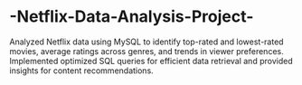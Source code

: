 # -Netflix-Data-Analysis-Project-
Analyzed Netflix data using MySQL to identify top-rated and lowest-rated movies, average ratings across genres, and trends in viewer preferences. Implemented optimized SQL queries for efficient data retrieval and provided insights for content recommendations.
